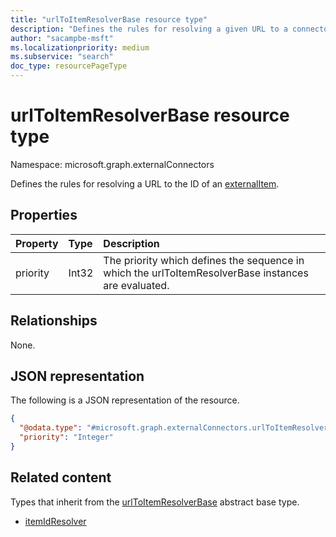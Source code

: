 ```yaml
---
title: "urlToItemResolverBase resource type"
description: "Defines the rules for resolving a given URL to a connector item."
author: "sacampbe-msft"
ms.localizationpriority: medium
ms.subservice: "search"
doc_type: resourcePageType
---
```


# urlToItemResolverBase resource type

Namespace: microsoft.graph.externalConnectors

Defines the rules for resolving a URL to the ID of an [externalItem](externalconnectors-externalitem.md).

## Properties
|Property|Type|Description|
|:---|:---|:---|
|priority|Int32|The priority which defines the sequence in which the urlToItemResolverBase instances are evaluated. |

## Relationships
None.

## JSON representation
The following is a JSON representation of the resource.
<!-- {
  "blockType": "resource",
  "@odata.type": "microsoft.graph.externalConnectors.urlToItemResolverBase"
}
-->
``` json
{
  "@odata.type": "#microsoft.graph.externalConnectors.urlToItemResolverBase",
  "priority": "Integer"
}
```

## Related content

Types that inherit from the [urlToItemResolverBase](externalconnectors-urlToItemResolverBase.md) abstract base type.
- [itemIdResolver](externalconnectors-itemidresolver.md)